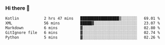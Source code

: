 ### Hi there 👋

<!--START_SECTION:waka-->

```txt
Kotlin           2 hrs 47 mins   █████████████████▒░░░░░░░   69.01 %
XML              56 mins         █████▓░░░░░░░░░░░░░░░░░░░   23.07 %
Markdown         6 mins          ▓░░░░░░░░░░░░░░░░░░░░░░░░   02.80 %
GitIgnore file   6 mins          ▓░░░░░░░░░░░░░░░░░░░░░░░░   02.74 %
Python           5 mins          ▓░░░░░░░░░░░░░░░░░░░░░░░░   02.26 %
```

<!--END_SECTION:waka-->


<!--
**AnkelMauCastillo/AnkelMauCastillo** is a ✨ _special_ ✨ repository because its `README.md` (this file) appears on your GitHub profile.

Here are some ideas to get you started:

- 🔭 I’m currently working on ...
- 🌱 I’m currently learning ...
- 👯 I’m looking to collaborate on ...
- 🤔 I’m looking for help with ...
- 💬 Ask me about ...
- 📫 How to reach me: ...
- 😄 Pronouns: ...
- ⚡ Fun fact: ...
-->
